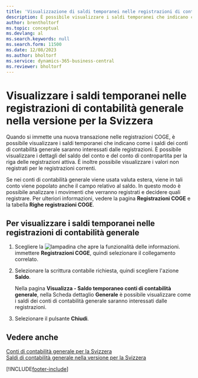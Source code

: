 ```yaml
---
title: 'Visualizzazione di saldi temporanei nelle registrazioni di contabilità generale [CH]'
description: È possibile visualizzare i saldi temporanei che indicano come i saldi dei conti di contabilità generale saranno interessati dalle registrazioni di una nuova transazione nelle registrazioni COGE.
author: brentholtorf
ms.topic: conceptual
ms.devlang: al
ms.search.keywords: null
ms.search.form: 11500
ms.date: 12/08/2023
ms.author: bholtorf
ms.service: dynamics-365-business-central
ms.reviewer: bholtorf
---
```

# Visualizzare i saldi temporanei nelle registrazioni di contabilità generale nella versione per la Svizzera

Quando si immette una nuova transazione nelle registrazioni COGE, è possibile visualizzare i saldi temporanei che indicano come i saldi dei conti di contabilità generale saranno interessati dalle registrazioni. È possibile visualizzare i dettagli del saldo del conto e del conto di contropartita per la riga delle registrazioni attiva. È inoltre possibile visualizzare i valori non registrati per le registrazioni correnti.  

Se nei conti di contabilità generale viene usata valuta estera, viene in tali conto viene popolato anche il campo relativo al saldo. In questo modo è possibile analizzare i movimenti che verranno registrati e decidere quali registrare. Per ulteriori informazioni, vedere la pagina **Registrazioni COGE** e la tabella **Righe registrazioni COGE**.  

## Per visualizzare i saldi temporanei nelle registrazioni di contabilità generale  

1. Scegliere la ![lampadina che apre la funzionalità delle informazioni.](../../media/ui-search/search_small.png "Informazioni sull'operazione che si desidera eseguire") immettere **Registrazioni COGE**, quindi selezionare il collegamento correlato.  
2. Selezionare la scrittura contabile richiesta, quindi scegliere l'azione **Saldo**.  

    Nella pagina **Visualizza - Saldo temporaneo conti di contabilità generale**, nella Scheda dettaglio **Generale** è possibile visualizzare come i saldi dei conti di contabilità generale saranno interessati dalle registrazioni.  

3. Selezionare il pulsante **Chiudi**.  

## Vedere anche

[Conti di contabilità generale per la Svizzera](swiss-general-ledger-accounts.md)  
[Saldi di contabilità generale nella versione per la Svizzera](balance.md)  

[!INCLUDE[footer-include](../../includes/footer-banner.md)]